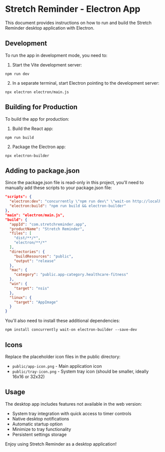 
# Stretch Reminder - Electron App

This document provides instructions on how to run and build the Stretch Reminder desktop application with Electron.

## Development

To run the app in development mode, you need to:

1. Start the Vite development server:
```
npm run dev
```

2. In a separate terminal, start Electron pointing to the development server:
```
npx electron electron/main.js
```

## Building for Production

To build the app for production:

1. Build the React app:
```
npm run build
```

2. Package the Electron app:
```
npx electron-builder
```

## Adding to package.json

Since the package.json file is read-only in this project, you'll need to manually add these scripts to your package.json file:

```json
"scripts": {
  "electron:dev": "concurrently \"npm run dev\" \"wait-on http://localhost:8080 && electron electron/main.js\"",
  "electron:build": "npm run build && electron-builder"
},
"main": "electron/main.js",
"build": {
  "appId": "com.stretchreminder.app",
  "productName": "Stretch Reminder",
  "files": [
    "dist/**/*",
    "electron/**/*"
  ],
  "directories": {
    "buildResources": "public",
    "output": "release"
  },
  "mac": {
    "category": "public.app-category.healthcare-fitness"
  },
  "win": {
    "target": "nsis"
  },
  "linux": {
    "target": "AppImage"
  }
}
```

You'll also need to install these additional dependencies:
```
npm install concurrently wait-on electron-builder --save-dev
```

## Icons

Replace the placeholder icon files in the public directory:
- `public/app-icon.png` - Main application icon
- `public/tray-icon.png` - System tray icon (should be smaller, ideally 16x16 or 32x32)

## Usage

The desktop app includes features not available in the web version:
- System tray integration with quick access to timer controls
- Native desktop notifications
- Automatic startup option
- Minimize to tray functionality
- Persistent settings storage

Enjoy using Stretch Reminder as a desktop application!
